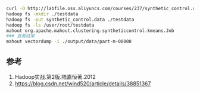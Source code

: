 

```sh
curl -O http://labfile.oss.aliyuncs.com/courses/237/synthetic_control.data
hadoop fs -mkdir ./testdata
hadoop fs -put synthetic_control.data ./testdata
hadoop fs -ls /user/root/testdata
mahout org.apache.mahout.clustering.syntheticcontrol.kmeans.Job
### 查看结果
mahout vectordump -i ./output/data/part-m-00000
```

## 参考

1. Hadoop实战.第2版.陆嘉恒著.2012
2. https://blog.csdn.net/wind520/article/details/38851367
